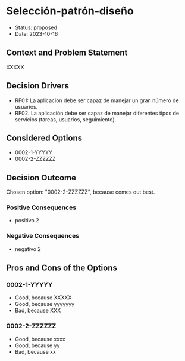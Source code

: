 # Selección-patrón-diseño

* Status: proposed
* Date: 2023-10-16

## Context and Problem Statement

XXXXX

## Decision Drivers

* RF01: La aplicación debe ser capaz de manejar un gran número de usuarios.
* RF02: La aplicación debe ser capaz de manejar diferentes tipos de servicios (tareas, usuarios, seguimiento).

## Considered Options

* 0002-1-YYYYY
* 0002-2-ZZZZZZ

## Decision Outcome

Chosen option: "0002-2-ZZZZZZ", because comes out best.

### Positive Consequences

* positivo  2

### Negative Consequences

* negativo 2

## Pros and Cons of the Options

### 0002-1-YYYYY

* Good, because XXXXX
* Good, because yyyyyyy
* Bad, because XXX

### 0002-2-ZZZZZZ

* Good, because xxxx
* Good, because yy
* Bad, because xx

